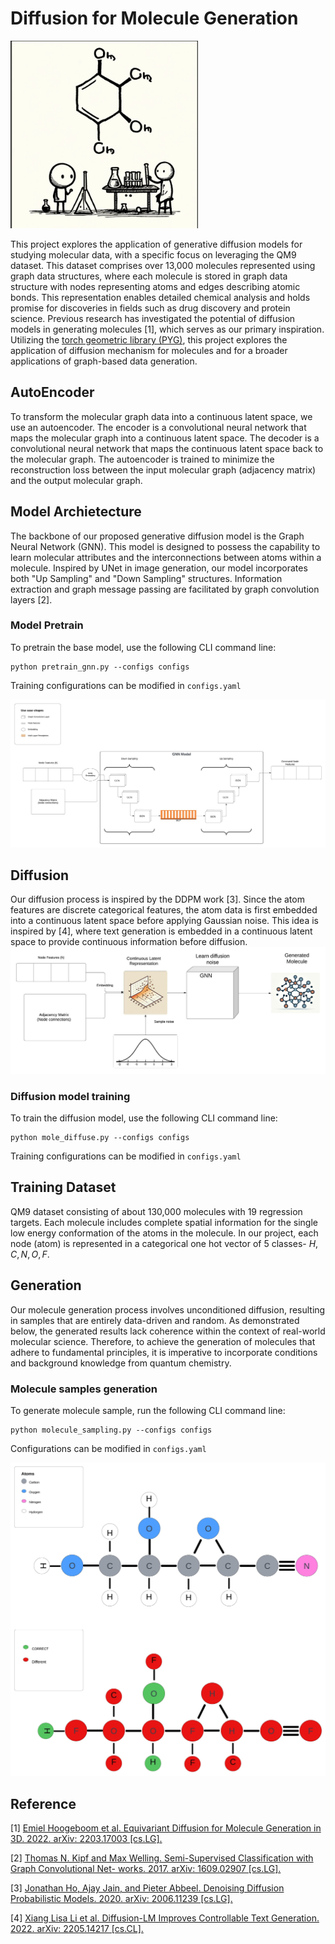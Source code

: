 # Diffusion for Molecule Generation
<img src="figs/cover.jpeg" alt="Image" width="300" height="300">

This project explores the application of generative diffusion models for studying molecular data, with a specific focus on leveraging the QM9 dataset. This dataset comprises over 13,000 molecules represented using graph data structures, where each molecule is stored in graph data structure with nodes representing atoms and edges describing atomic bonds. This representation enables detailed chemical analysis and holds promise for discoveries in fields such as drug discovery and protein science. Previous research has investigated the potential of diffusion models in generating molecules [1], which serves as our primary inspiration.
Utilizing the [torch geometric library (PYG)](https://pytorch-geometric.readthedocs.io/en/latest/), this project explores the application of diffusion mechanism for molecules and for a broader applications of graph-based data generation.


## AutoEncoder

To transform the molecular graph data into a continuous latent space, we use an autoencoder. The encoder is a convolutional neural network that maps the molecular graph into a continuous latent space. The decoder is a convolutional neural network that maps the continuous latent space back to the molecular graph. The autoencoder is trained to minimize the reconstruction loss between the input molecular graph (adjacency matrix) and the output molecular graph.

## Model Archietecture

The backbone of our proposed generative diffusion model is the Graph Neural Network (GNN). This model is designed to possess the capability to learn molecular attributes and the interconnections between atoms within a molecule. Inspired by UNet in image generation, our model incorporates both "Up Sampling" and "Down Sampling" structures. Information extraction and graph message passing are facilitated by graph convolution layers [2]. 

### Model Pretrain
To pretrain the base model, use the following CLI command line:
```
python pretrain_gnn.py --configs configs
```
Training configurations can be modified in `configs.yaml`

![Model architecture](figs/GNN_model_Diagram.jpeg)

## Diffusion
Our diffusion process is inspired by the DDPM work [3]. Since the atom features are discrete categorical features, the atom data is first embedded into a continuous latent space before applying Gaussian noise. This idea is inspired by [4], where text generation is embedded in a continuous latent space to provide continuous information before diffusion. 
![Diffusion Model](figs/Diffusion.jpeg)

### Diffusion model training
To train the diffusion model, use the following CLI command line:
```
python mole_diffuse.py --configs configs
```
Training configurations can be modified in `configs.yaml`

## Training Dataset

QM9 dataset consisting of about 130,000 molecules with 19 regression targets. Each molecule includes complete spatial information for the single low energy conformation of the atoms in the molecule. In our project, each node (atom) is represented in a categorical one hot vector of 5 classes- $H,C,N,O,F$.

## Generation
Our molecule generation process involves unconditioned diffusion, resulting in samples that are entirely data-driven and random. As demonstrated below, the generated results lack coherence within the context of real-world molecular science. Therefore, to achieve the generation of molecules that adhere to fundamental principles, it is imperative to incorporate conditions and background knowledge from quantum chemistry.

### Molecule samples generation
To generate molecule sample, run the following CLI command line:
```
python molecule_sampling.py --configs configs
```
Configurations can be modified in `configs.yaml`

![molecule](figs/molecule.jpeg)

## Reference
[1] [Emiel Hoogeboom et al. Equivariant Diffusion for Molecule Generation in 3D. 2022. arXiv: 2203.17003 [cs.LG].](https://arxiv.org/abs/2203.17003)

[2] [Thomas N. Kipf and Max Welling. Semi-Supervised Classification with Graph Convolutional Net-
works. 2017. arXiv: 1609.02907 [cs.LG].](https://arxiv.org/abs/1609.02907)

[3] [Jonathan Ho, Ajay Jain, and Pieter Abbeel. Denoising Diffusion Probabilistic Models. 2020. arXiv:
2006.11239 [cs.LG].](https://arxiv.org/abs/2006.11239)

[4] [Xiang Lisa Li et al. Diffusion-LM Improves Controllable Text Generation. 2022. arXiv: 2205.14217
[cs.CL].](https://arxiv.org/abs/2205.14217)


